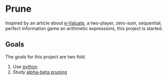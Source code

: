 Prune
=====

Inspired by an article about [e-Valuate](http://arxiv.org/abs/1202.0862 "E-Valuate on arXiv"),
a two-player, zero-sum, sequential, perfect information game an arithmetic expressions, this
project is started.

Goals
-----

The goals for this project are two fold.

1. Use [python](http://python.org/ "Python homepage").
2. Study [alpha-beta pruning](http://en.wikipedia.org/wiki/Alpha-beta_pruning "Wikipedia on alpha-beta pruning")
